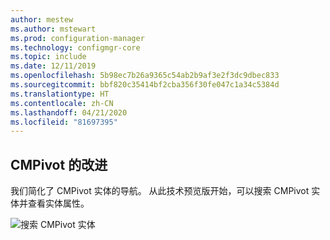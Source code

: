 ```yaml
---
author: mestew
ms.author: mstewart
ms.prod: configuration-manager
ms.technology: configmgr-core
ms.topic: include
ms.date: 12/11/2019
ms.openlocfilehash: 5b98ec7b26a9365c54ab2b9af3e2f3dc9dbec833
ms.sourcegitcommit: bbf820c35414bf2cba356f30fe047c1a34c5384d
ms.translationtype: HT
ms.contentlocale: zh-CN
ms.lasthandoff: 04/21/2020
ms.locfileid: "81697395"
---
```

## <a name="improvements-to-cmpivot"></a>CMPivot 的改进

我们简化了 CMPivot 实体的导航。 从此技术预览版开始，可以搜索 CMPivot 实体并查看实体属性。

![搜索 CMPivot 实体](../../media/5870934-search-cmpivot-entities.png)

